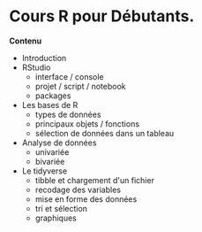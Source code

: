 # Cours R pour Débutants.

**Contenu**

- Introduction
- RStudio
  * interface / console
  * projet / script / notebook
  * packages
- Les bases de R
  * types de données
  * principaux objets / fonctions
  * sélection de données dans un tableau
- Analyse de données 
  * univariée
  * bivariée
- Le tidyverse
  * tibble et chargement d'un fichier
  * recodage des variables
  * mise en forme des données
  * tri et sélection
  * graphiques
  
